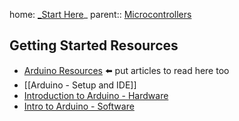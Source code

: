 home: [_Start Here](_Start%20Here.md)_
parent:: [Microcontrollers](Microcontrollers)

## Getting Started Resources
- [Arduino Resources](Arduino%20Resources.md) ⬅️ put articles to read here too
- [[Arduino - Setup and IDE]]
- [Introduction to Arduino - Hardware](Introduction%20to%20Arduino%20-%20Hardware.md)
- [Intro to Arduino - Software](Intro%20to%20Arduino%20-%20Software.md)

